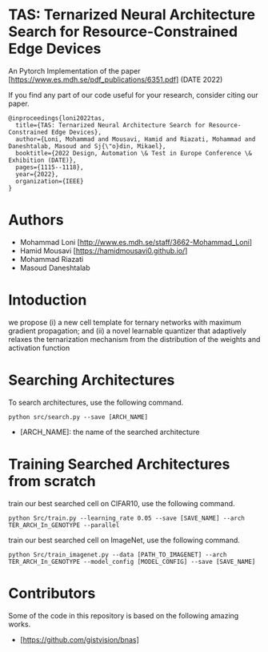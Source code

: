 # TAS: Ternarized Neural Architecture Search for Resource-Constrained Edge Devices
An Pytorch Implementation of the paper [https://www.es.mdh.se/pdf_publications/6351.pdf] (DATE 2022)

If you find any part of our code useful for your research, consider citing our paper.

```
@inproceedings{loni2022tas,
  title={TAS: Ternarized Neural Architecture Search for Resource-Constrained Edge Devices},
  author={Loni, Mohammad and Mousavi, Hamid and Riazati, Mohammad and Daneshtalab, Masoud and Sj{\"o}din, Mikael},
  booktitle={2022 Design, Automation \& Test in Europe Conference \& Exhibition (DATE)},
  pages={1115--1118},
  year={2022},
  organization={IEEE}
} 
```
# Authors
* Mohammad Loni [http://www.es.mdh.se/staff/3662-Mohammad_Loni]
* Hamid Mousavi [https://hamidmousavi0.github.io/]
* Mohammad Riazati
* Masoud Daneshtalab

# Intoduction 
we propose (i) a new cell template for ternary networks with maximum gradient
propagation; and (ii) a novel learnable quantizer that adaptively
relaxes the ternarization mechanism from the distribution of the
weights and activation function

# Searching Architectures
To search architectures, use the following command.
```
python src/search.py --save [ARCH_NAME]
```
*  [ARCH_NAME]: the name of the searched architecture

# Training Searched Architectures from scratch
 train our best searched cell on CIFAR10, use the following command.
```
python Src/train.py --learning_rate 0.05 --save [SAVE_NAME] --arch TER_ARCH_In_GENOTYPE --parallel 
```
train our best searched cell on ImageNet, use the following command.
```
python Src/train_imagenet.py --data [PATH_TO_IMAGENET] --arch TER_ARCH_In_GENOTYPE --model_config [MODEL_CONFIG] --save [SAVE_NAME]
```
# Contributors

Some of the code in this repository is based on the following amazing works.
* [https://github.com/gistvision/bnas]
